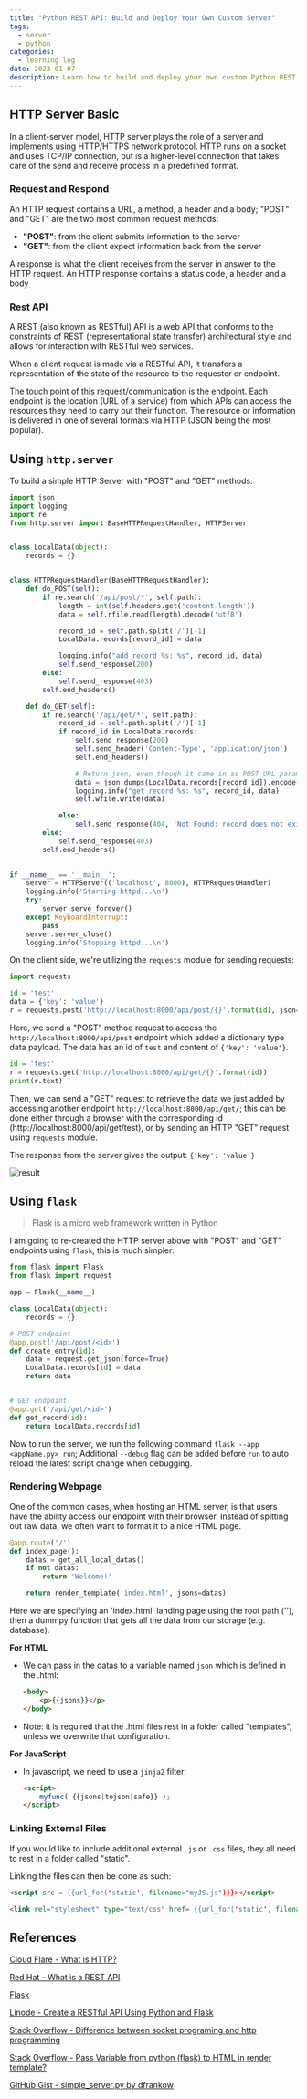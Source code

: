 ```yaml
---
title: "Python REST API: Build and Deploy Your Own Custom Server"
tags:
  - server
  - python
categories:
  - learning log
date: 2023-01-07
description: Learn how to build and deploy your own custom Python REST API server with our comprehensive tutorial. Our step-by-step guide provides practical examples and best practices for creating a secure, scalable, and reliable server that meets your specific needs. Whether you're a beginner or an advanced user, our tutorial will help you master the techniques needed to build and deploy your own custom Python REST API server
---
```


## HTTP Server Basic

In a client-server model, HTTP server plays the role of a server and implements
using HTTP/HTTPS network protocol. HTTP runs on a socket and uses TCP/IP connection,
but is a higher-level connection that takes care of the send and receive process
in a predefined format.

### Request and Respond

An HTTP request contains a URL, a method, a header and a body;
"POST" and "GET" are the two most common request methods:
- **"POST"**: from the client submits information to the server
- **"GET"**: from the client expect information back from the server

A response is what the client receives from the server in answer to the HTTP 
request. An HTTP response contains a status code, a header and a body

### Rest API

A REST (also known as RESTful) API is a web API that conforms to the constraints of 
REST (representational state transfer) architectural style and allows for interaction with RESTful web services.

When a client request is made via a RESTful API, 
it transfers a representation of the state of the resource to the requester or endpoint.

The touch point of this request/communication is the endpoint. Each endpoint is
the location (URL of a service) from which APIs can access the resources they need to carry out their
function. The resource or information is delivered in one of several formats via HTTP 
(JSON being the most popular).

## Using `http.server`

To build a simple HTTP Server with "POST" and "GET" methods:

```python
import json
import logging
import re
from http.server import BaseHTTPRequestHandler, HTTPServer


class LocalData(object):
    records = {}


class HTTPRequestHandler(BaseHTTPRequestHandler):
    def do_POST(self):
        if re.search('/api/post/*', self.path):
            length = int(self.headers.get('content-length'))
            data = self.rfile.read(length).decode('utf8')

            record_id = self.path.split('/')[-1]
            LocalData.records[record_id] = data

            logging.info("add record %s: %s", record_id, data)
            self.send_response(200)
        else:
            self.send_response(403)
        self.end_headers()

    def do_GET(self):
        if re.search('/api/get/*', self.path):
            record_id = self.path.split('/')[-1]
            if record_id in LocalData.records:
                self.send_response(200)
                self.send_header('Content-Type', 'application/json')
                self.end_headers()

                # Return json, even though it came in as POST URL params
                data = json.dumps(LocalData.records[record_id]).encode('utf-8')
                logging.info("get record %s: %s", record_id, data)
                self.wfile.write(data)

            else:
                self.send_response(404, 'Not Found: record does not exist')
        else:
            self.send_response(403)
        self.end_headers()

        
if __name__ == '__main__':
    server = HTTPServer(('localhost', 8000), HTTPRequestHandler)
    logging.info('Starting httpd...\n')
    try:
        server.serve_forever()
    except KeyboardInterrupt:
        pass
    server.server_close()
    logging.info('Stopping httpd...\n')
```

On the client side, we're utilizing the `requests` module for sending requests:

```python
import requests

id = 'test'
data = {'key': 'value'}
r = requests.post('http://localhost:8000/api/post/{}'.format(id), json=data)
```

Here, we send a "POST" method request to access the `http://localhost:8000/api/post`
endpoint which added a dictionary
type data payload. The data has an id of `test` and content of `{'key': 'value'}`.

```python
id = 'test'
r = requests.get('http://localhost:8000/api/get/{}'.format(id))
print(r.text)
```

Then, we can send a "GET" request to retrieve the data we just added
by accessing another endpoint `http://localhost:8000/api/get/`;
this can be done either through a browser with the corresponding id
(http://localhost:8000/api/get/test), or by sending an HTTP "GET" request using
`requests` module.

The response from the server gives the output: `{'key': 'value'}`

![result](https://i.imgur.com/qNFlDFS.jpg)

## Using `flask`

> Flask is a micro web framework written in Python

I am going to re-created the HTTP server above with "POST" and "GET" endpoints 
using `flask`, this is much simpler:

```python
from flask import Flask
from flask import request

app = Flask(__name__)

class LocalData(object):
    records = {}

# POST endpoint
@app.post('/api/post/<id>')
def create_entry(id):
    data = request.get_json(force=True)
    LocalData.records[id] = data
    return data


# GET endpoint
@app.get('/api/get/<id>')
def get_record(id):
    return LocalData.records[id]
```

Now to run the server, we run the following command `flask --app <appName.py> run`;
Additional `--debug` flag can be added before `run` to auto reload the latest script
change when debugging.

### Rendering Webpage

One of the common cases, when hosting an HTML server, is that users have the ability 
access our endpoint with their browser. Instead of spitting out raw data, we often
want to format it to a nice HTML page.

```python
@app.route('/')
def index_page():
    datas = get_all_local_datas()
    if not datas:
        return 'Welcome!'

    return render_template('index.html', jsons=datas)
```

Here we are specifying an 'index.html' landing page using the root path ('\'),
then a dummpy function that gets all the data from our storage (e.g. database).

**For HTML**

- We can pass in the datas to a variable named `json` which is defined in the .html:

    ```html
    <body>
        <p>{{jsons}}</p>
    </body>
    ```

- Note: it is required that the .html files rest in a folder called "templates",
unless we overwrite that configuration.

**For JavaScript**
- In javascript, we need to use a `jinja2` filter:
    
    ```html
    <script>
        myfunc( {{jsons|tojson|safe}} );
    </script>
    ```

### Linking External Files

If you would like to include additional external `.js` or `.css` files,
they all need to rest in a folder called "static".

Linking the files can then be done as such:

```html
<script src = {{url_for('static', filename="myJS.js")}}></script>
```

```html
<link rel="stylesheet" type="text/css" href= {{url_for('static', filename="main.css")}}>
```

## References

[Cloud Flare - What is HTTP?](https://www.cloudflare.com/learning/ddos/glossary/hypertext-transfer-protocol-http/)

[Red Hat - What is a REST API](https://www.redhat.com/en/topics/api/what-is-a-rest-api)

[Flask](https://flask.palletsprojects.com/en/2.2.x/)

[Linode - Create a RESTful API Using Python and Flask](https://www.linode.com/docs/guides/create-restful-api-using-python-and-flask/)

[Stack Overflow - Difference between socket programing and http programming](https://stackoverflow.com/questions/15108139/)

[Stack Overflow - Pass Variable from python (flask) to HTML in render template?](https://stackoverflow.com/questions/45149420)

[GitHub Gist - simple_server.py by dfrankow](https://gist.github.com/dfrankow/f91aefd683ece8e696c26e183d696c29)
